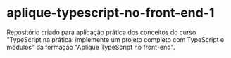 # aplique-typescript-no-front-end-1
Repositório criado para aplicação prática dos conceitos do curso "TypeScript na prática: implemente um projeto completo com TypeScript e módulos" da formação "Aplique TypeScript no front-end".
